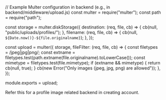 // Example Multer configuration in backend (e.g., in backend/middleware/upload.js)
const multer = require("multer");
const path = require("path");

const storage = multer.diskStorage({
  destination: (req, file, cb) => {
    cb(null, "public/uploads/profiles/");
  },
  filename: (req, file, cb) => {
    cb(null, `${Date.now()}-${file.originalname}`);
  },
});

const upload = multer({
  storage,
  fileFilter: (req, file, cb) => {
    const filetypes = /jpeg|jpg|png/;
    const extname = filetypes.test(path.extname(file.originalname).toLowerCase());
    const mimetype = filetypes.test(file.mimetype);
    if (extname && mimetype) {
      return cb(null, true);
    }
    cb(new Error("Only images (jpeg, jpg, png) are allowed"));
  },
});

module.exports = upload;



Refer this for a profile image related backend in creating account. 